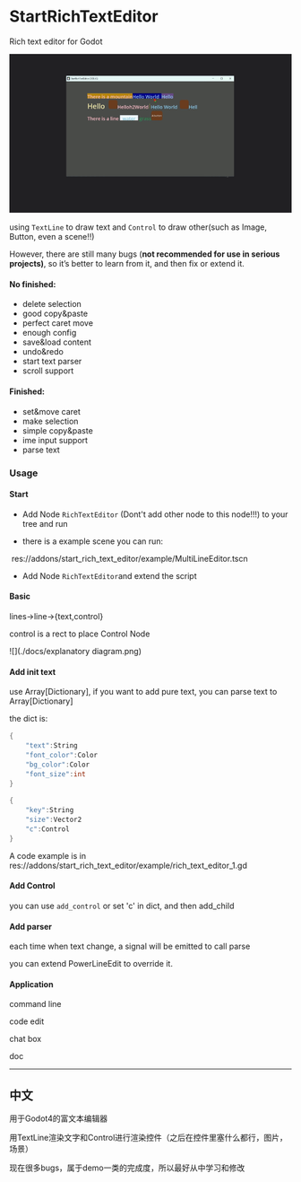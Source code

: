 # StartRichTextEditor

Rich text editor for Godot

![](./docs/video.gif)

using  `TextLine` to draw text and `Control` to draw other(such as Image, Button, even a scene!!)

However, there are still many bugs (**not recommended for use in serious projects)**, so it’s better to learn from it, and then fix or extend it.

#### No finished:

* delete selection
* good copy&paste
* perfect caret move
* enough config
* save&load content
* undo&redo
* start text parser
* scroll support

#### Finished:

* set&move caret
* make selection
* simple copy&paste
* ime input support
* parse text

### Usage

#### Start

* Add Node `RichTextEditor` (Dont't add other node to this node!!!) to your tree and run

* there is a example scene you can run: 

​	res://addons/start_rich_text_editor/example/MultiLineEditor.tscn

* Add Node `RichTextEditor`and extend the script

#### Basic

lines->line->{text,control}

control is a rect to place Control Node

![](./docs/explanatory diagram.png)

#### Add init text

use Array[Dictionary], if you want to add pure text, you can parse text to Array[Dictionary]

the dict is:

```c++
{
    "text":String
    "font_color":Color
    "bg_color":Color
    "font_size":int
}
```

```c++
{
    "key":String
    "size":Vector2
    "c":Control
}
```

A code example is in res://addons/start_rich_text_editor/example/rich_text_editor_1.gd



#### Add Control

you can use `add_control` or set 'c' in dict, and then add_child

#### Add parser

each time when text change, a signal will be emitted to call parse

you can extend PowerLineEdit to override it.

#### Application

command line

code edit

chat box

doc

---

## 中文

用于Godot4的富文本编辑器

用TextLine渲染文字和Control进行渲染控件（之后在控件里塞什么都行，图片，场景）

现在很多bugs，属于demo一类的完成度，所以最好从中学习和修改

